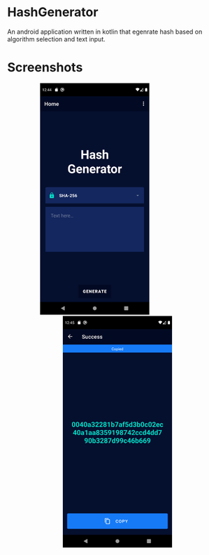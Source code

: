 # HashGenerator

An android application written in kotlin that egenrate hash based on algorithm selection and text input.

# Screenshots

<div align="center">
    <img src="sc/SC1.png" width="250px"</img>
  <img width="100px"></img>
  <img src="sc/SC2.png" width="250px"</img> 
</div>
